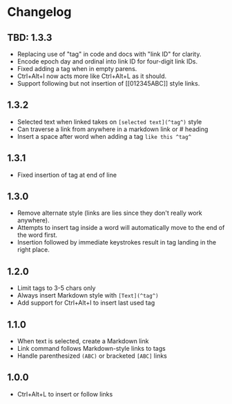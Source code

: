 # Changelog

## TBD: 1.3.3
- Replacing use of "tag" in code and docs with "link ID" for clarity.
- Encode epoch day and ordinal into link ID for four-digit link IDs.
- Fixed adding a tag when in empty parens.
- Ctrl+Alt+I now acts more like Ctrl+Alt+L as it should.
- Support following but not insertion of [[012345ABC]] style links.

## 1.3.2
- Selected text when linked takes on `[selected text](^tag^)` style
- Can traverse a link from anywhere in a markdown link or # heading
- Insert a space after word when adding a tag `like this ^tag^`

## 1.3.1
- Fixed insertion of tag at end of line

## 1.3.0
- Remove alternate style (links are lies since they don't really work anywhere).
- Attempts to insert tag inside a word will automatically move to the end of the word first.
- Insertion followed by immediate keystrokes result in tag landing in the right place.

## 1.2.0
- Limit tags to 3-5 chars only
- Always insert Markdown style with `[Text](^tag^)`
- Add support for Ctrl+Alt+I to insert last used tag

## 1.1.0
- When text is selected, create a Markdown link
- Link command follows Markdown-style links to tags
- Handle parenthesized `(ABC)` or bracketed `[ABC]` links

## 1.0.0
- Ctrl+Alt+L to insert or follow links
